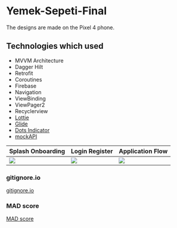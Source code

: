 # Yemek-Sepeti-Final

The designs are made on the Pixel 4 phone.

## Technologies which used

- MVVM Architecture
- Dagger Hilt
- Retrofit
- Coroutines
- Firebase
- Navigation
- ViewBinding
- ViewPager2
- Recyclerview
- [Lottie](https://github.com/airbnb/lottie-android)
- [Glide](https://github.com/bumptech/glide)
- [Dots Indicator](https://github.com/tommybuonomo/dotsindicator)
- [mockAPI](https://mockapi.io/)

|Splash Onboarding|Login Register|Application Flow|
|-|-|-|
|<img src="https://github.com/ugurinci/Yemek-Sepeti-Final/blob/main/previews/Splash%20Onboarding.gif">|<img src="https://github.com/ugurinci/Yemek-Sepeti-Final/blob/main/previews/Login%20Register.gif">|<img src="https://github.com/ugurinci/Yemek-Sepeti-Final/blob/main/previews/Application%20Flow.gif">|

### gitignore.io

[gitignore.io](https://www.toptal.com/developers/gitignore)

### MAD score

[MAD score](https://madscorecard.withgoogle.com/scorecards/1839463733/)
